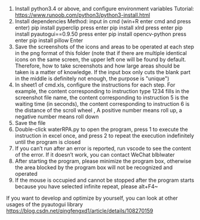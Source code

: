 1. Install python3.4 or above, and configure environment variables
Tutorial: https://www.runoob.com/python3/python3-install.html
2. Install dependencies
Method: input in cmd (win+R enter cmd and press enter)
pip install pyperclip press enter
pip install xlrd press enter
pip install pyautogui==0.9.50 press enter
pip install opencv-python press enter
pip install pillow Enter
3. Save the screenshots of the icons and areas to be operated at each step in the png format of this folder (note that if there are multiple identical icons on the same screen, the upper left one will be found by default. Therefore, how to take screenshots and how large areas should be taken is a matter of knowledge. If the input box only cuts the blank part in the middle is definitely not enough, the purpose is "unique")
4. In sheet1 of cmd.xls, configure the instructions for each step. For example, the content corresponding to instruction type 1234 fills in the screenshot file name, the content corresponding to instruction 5 is the waiting time (in seconds), the content corresponding to instruction 6 is the distance of the scroll wheel , A positive number means roll up, a negative number means roll down
5. Save the file
6. Double-click waterRPA.py to open the program, press 1 to execute the instruction in excel once, and press 2 to repeat the execution indefinitely until the program is closed
7. If you can’t run after an error is reported, run vscode to see the content of the error. If it doesn’t work, you can contact WeChat blblwater
8. After starting the program, please minimize the program box, otherwise the area blocked by the program box will not be recognized and operated
9. If the mouse is occupied and cannot be stopped after the program starts because you have selected infinite repeat, please alt+F4~


If you want to develop and optimize by yourself, you can look at other usages of the pyautogui library https://blog.csdn.net/qingfengxd1/article/details/108270159